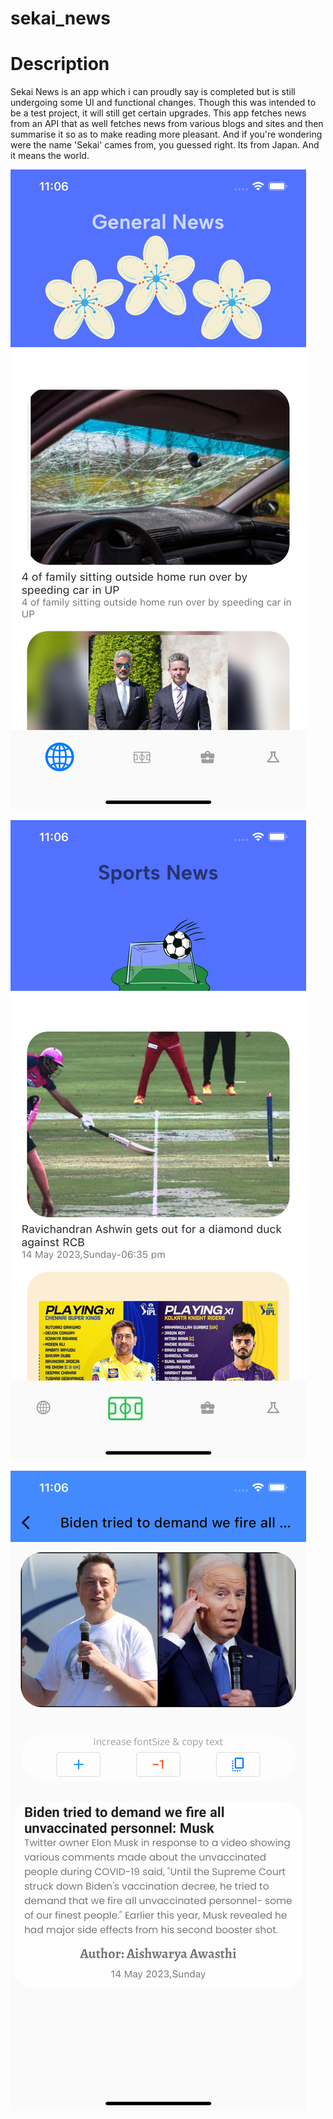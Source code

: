 # sekai_news


# Description

Sekai News is an app which i can proudly say is completed but is still undergoing some UI and functional changes.
Though this was intended to be a test project, it will still get certain upgrades. This app fetches news from an API that as well fetches news from various blogs and sites and then summarise it so as to make reading more pleasant. 
And if you're wondering were the name 'Sekai' cames from, you guessed right. Its from Japan. And it means the world.

![alt text](https://github.com/squirelboy360/sekai_news/blob/main/assets/Simulator%20Screen%20Shot%20-%20iPhone%2014%20Plus%20-%202023-05-14%20at%2023.06.18.png?raw=true)

![alt text](https://github.com/squirelboy360/sekai_news/blob/main/assets/Simulator%20Screen%20Shot%20-%20iPhone%2014%20Plus%20-%202023-05-14%20at%2023.06.27.png?raw=true)

![alt text](https://github.com/squirelboy360/sekai_news/blob/main/assets/Simulator%20Screen%20Shot%20-%20iPhone%2014%20Plus%20-%202023-05-14%20at%2023.06.46.png?raw=true)
